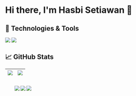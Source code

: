 # Hi there, I'm Hasbi Setiawan 👋
## 🔧 Technologies & Tools
![](https://img.shields.io/badge/OS-Linux-informational?style=flat&logo=linux&logoColor=white&color=2bbc8a)
![](https://img.shields.io/badge/Shell-Bash-informational?style=flat&logo=gnu-bash&logoColor=white&color=2bbc8a)


## &#x1f4c8; GitHub Stats


| <a href="https://github.com/hasbisetiawan/hasbisetiawan"><img align="center" src="https://github-readme-stats.vercel.app/api?username=hasbisetiawan&show_icons=true&include_all_commits=true&theme=dracula&hide_border=true" /></a> | <a href="https://github.com/hasbisetiawan/hasbisetiawan"><img align="center" src="https://github-readme-stats.vercel.app/api/top-langs/?username=hasbisetiawan&layout=compact&theme=dracula&hide_border=true" /></a> |
| ------------- | ------------- |


<div align="right" style="margin: 30px;">
<img align="left" src="https://img.shields.io/badge/bootstrap-%23563D7C.svg?style=for-the-badge&logo=bootstrap&logoColor=white">
<img align="left" src="https://img.shields.io/badge/laravel-%23FF2D20.svg?style=for-the-badge&logo=laravel&logoColor=white">
<img align="left" src="https://img.shields.io/badge/jquery-%230769AD.svg?style=for-the-badge&logo=jquery&logoColor=white">
</div>
